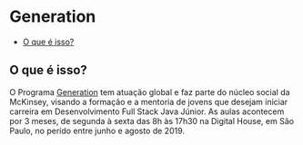 # Generation

* [O que é isso?](#o-que-é-isso)

## O que é isso?
O Programa [Generation](https://brazil.generation.org/) tem atuação global e faz parte do núcleo social da McKinsey, visando a formação e a mentoria de jovens que desejam iniciar carreira em Desenvolvimento Full Stack Java Júnior. As aulas acontecem por 3 meses, de segunda à sexta das 8h às 17h30 na Digital House, em São Paulo, no perído entre junho e agosto de 2019. 
